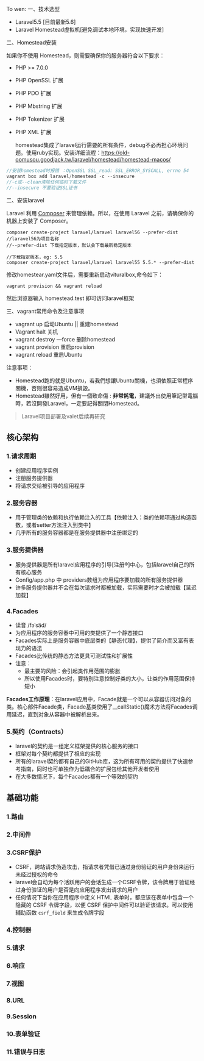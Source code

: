 To wen:
一、技术选型

- Laravel5.5 [目前最新5.6]
- Laravel Homestead虚拟机[避免调试本地环境，实现快速开发]

二、Homestead安装

   如果你不使用 Homestead，则需要确保你的服务器符合以下要求：

- PHP >= 7.0.0
- PHP OpenSSL 扩展
- PHP PDO 扩展
- PHP Mbstring 扩展
- PHP Tokenizer 扩展
- PHP XML 扩展

  homestead集成了laravel运行需要的所有条件，debug不必再担心环境问题。使用ruby实现。安装详细流程：https://old-oomusou.goodjack.tw/laravel/homestead/homestead-macos/

```php
//安装homestead时报错 ：OpenSSL SSL_read: SSL_ERROR_SYSCALL, errno 54
vagrant box add laravel/homestead -c --insecure  
//-c或--clean清除任何临时下载文件
//--insecure 不要验证SSL证书
```





二、安装laravel

Laravel 利用 [Composer](https://getcomposer.org/) 来管理依赖。所以，在使用 Laravel 之前，请确保你的机器上安装了 Composer。

 ```composer
composer create-project laravel/laravel laravel56 --prefer-dist
//laravel56为项目名称
//--prefer-dist 下载指定版本，默认会下载最新稳定版本

//下载指定版本，eg: 5.5
composer create-project laravel/laravel laravel55 5.5.* --prefer-dist

 ```

修改homestear.yaml文件后，需要重新启动vituralbox,命令如下：

```
vagrant provision && vagrant reload
```

然后浏览器输入 homestead.test 即可访问laravel框架



三、vagrant常用命令及注意事项

- vagrant up   启动Ubuntu || 重建homestead
- Vagrant halt  关机
- vagrant destroy —force   删除homestead
- vagrant provision  重启provision
- vagrant reload     重启Ubuntu

注意事项：

- Homestead跑的就是Ubuntu，若我們想讓Ubuntu關機，也須依照正常程序關機，否则很容易造成VM損毀。
- Homestead雖然好用，但有一個致命傷 : **非常耗電**，建議外出使用筆記型電腦時，若沒開發Laravel，一定要記得關閉Homestead。




> Laravel项目部署及valet后续再研究



## 核心架构

### 1.请求周期

- 创建应用程序实例
- 注册服务提供器
- 将请求交给被引导的应用程序

### 2.服务容器

- 用于管理类的依赖和执行依赖注入的工具【依赖注入：类的依赖项通过构造函数，或者setter方法注入到类中】
- 几乎所有的服务容器都是在服务提供器中注册绑定的

### 3.服务提供器

- 服务提供器是所有laravel应用程序的引导[注册®️]中心，包括laravel自己的所有核心服务
- Config/app.php 中 providers数组为应用程序要加载的所有服务提供器
- 许多服务提供器并不会在每次请求时都被加载，实际需要时才会被加载【延迟加载】

### 4.Facades

- 读音 /fəˈsäd/
- 为应用程序的服务容器中可用的类提供了一个静态接口
- Facades实际上是服务容器中底层类的【静态代理】，提供了简介而又富有表现力的语法
- Facades比传统的静态方法更具可测试性和扩展性
- 注意：
  - 最主要的风险：会引起类作用范围的膨胀
  - 所以使用Facades时，要特别注意控制好类的大小，让类的作用范围保持短小

**Facades工作原理**：在laravel应用中，Facade就是一个可以从容器访问对象的类。核心部件Facade类，Facade基类使用了__callStatic()魔术方法将Facades调用延迟，直到对象从容器中被解析出来。

### 5.契约（Contracts）

- laravel的契约是一组定义框架提供的核心服务的接口
- 框架对每个契约都提供了相应的实现
- 所有的laravel契约都有自己的GitHub库，这为所有可用的契约提供了快速参考指南，同时也可单独作为低耦合的扩展包给其他开发者使用
- 在大多数情况下，每个Facades都有一个等效的契约

## 基础功能

### 1.路由

### 2.中间件

### 3.CSRF保护

- CSRF，跨站请求伪造攻击，指请求者凭借已通过身份验证的用户身份来运行未经过授权的命令
- laravel会自动为每个活跃用户的会话生成一个CSRF令牌，该令牌用于验证经过身份验证的用户是否是向应用程序发出请求的用户
- 任何情况下当你在应用程序中定义 HTML 表单时，都应该在表单中包含一个隐藏的 CSRF 令牌字段，以便 CSRF 保护中间件可以验证该请求。可以使用辅助函数 `csrf_field` 来生成令牌字段

### 4.控制器

### 5.请求

### 6.响应

### 7.视图

### 8.URL

### 9.Session

### 10.表单验证

### 11.错误与日志



